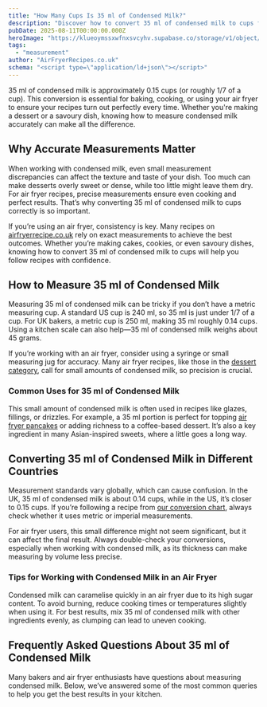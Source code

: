```yaml
---
title: "How Many Cups Is 35 ml of Condensed Milk?"
description: "Discover how to convert 35 ml of condensed milk to cups for perfect baking and air fryer recipes every time. Get precise measurements now!"
pubDate: 2025-08-11T00:00:00.000Z
heroImage: "https://klueoymssxwfnxsvcyhv.supabase.co/storage/v1/object/public/md/how-many-cups-is-35-ml-of-condensed-milk-f5ba7fd2.webp"
tags:
  - "measurement"
author: "AirFryerRecipes.co.uk"
schema: "<script type=\"application/ld+json\"></script>"
---
```


<p>35 ml of condensed milk is approximately 0.15 cups (or roughly 1/7 of a cup). This conversion is essential for baking, cooking, or using your air fryer to ensure your recipes turn out perfectly every time. Whether you're making a dessert or a savoury dish, knowing how to measure condensed milk accurately can make all the difference.</p>

<h2>Why Accurate Measurements Matter</h2>  
<p>When working with condensed milk, even small measurement discrepancies can affect the texture and taste of your dish. Too much can make desserts overly sweet or dense, while too little might leave them dry. For air fryer recipes, precise measurements ensure even cooking and perfect results. That’s why converting 35 ml of condensed milk to cups correctly is so important.</p>  
<p>If you’re using an air fryer, consistency is key. Many recipes on <a href=https://www.airfryerrecipe.co.uk/>airfryerrecipe.co.uk</a> rely on exact measurements to achieve the best outcomes. Whether you’re making cakes, cookies, or even savoury dishes, knowing how to convert 35 ml of condensed milk to cups will help you follow recipes with confidence.</p>  

<h2>How to Measure 35 ml of Condensed Milk</h2>  
<p>Measuring 35 ml of condensed milk can be tricky if you don’t have a metric measuring cup. A standard US cup is 240 ml, so 35 ml is just under 1/7 of a cup. For UK bakers, a metric cup is 250 ml, making 35 ml roughly 0.14 cups. Using a kitchen scale can also help—35 ml of condensed milk weighs about 45 grams.</p>  
<p>If you’re working with an air fryer, consider using a syringe or small measuring jug for accuracy. Many air fryer recipes, like those in the <a href=https://www.airfryerrecipe.co.uk/recipe-category/dessert>dessert category</a>, call for small amounts of condensed milk, so precision is crucial.</p>  

<h3>Common Uses for 35 ml of Condensed Milk</h3>  
<p>This small amount of condensed milk is often used in recipes like glazes, fillings, or drizzles. For example, a 35 ml portion is perfect for topping <a href=https://www.airfryerrecipe.co.uk/recipes>air fryer pancakes</a> or adding richness to a coffee-based dessert. It’s also a key ingredient in many Asian-inspired sweets, where a little goes a long way.</p>  

<h2>Converting 35 ml of Condensed Milk in Different Countries</h2>  
<p>Measurement standards vary globally, which can cause confusion. In the UK, 35 ml of condensed milk is about 0.14 cups, while in the US, it’s closer to 0.15 cups. If you’re following a recipe from <a href=https://www.airfryerrecipe.co.uk/air-fryer-conversion-chart>our conversion chart</a>, always check whether it uses metric or imperial measurements.</p>  
<p>For air fryer users, this small difference might not seem significant, but it can affect the final result. Always double-check your conversions, especially when working with condensed milk, as its thickness can make measuring by volume less precise.</p>  

<h3>Tips for Working with Condensed Milk in an Air Fryer</h3>  
<p>Condensed milk can caramelise quickly in an air fryer due to its high sugar content. To avoid burning, reduce cooking times or temperatures slightly when using it. For best results, mix 35 ml of condensed milk with other ingredients evenly, as clumping can lead to uneven cooking.</p>  

<h2>Frequently Asked Questions About 35 ml of Condensed Milk</h2>  
<p>Many bakers and air fryer enthusiasts have questions about measuring condensed milk. Below, we’ve answered some of the most common queries to help you get the best results in your kitchen.</p>